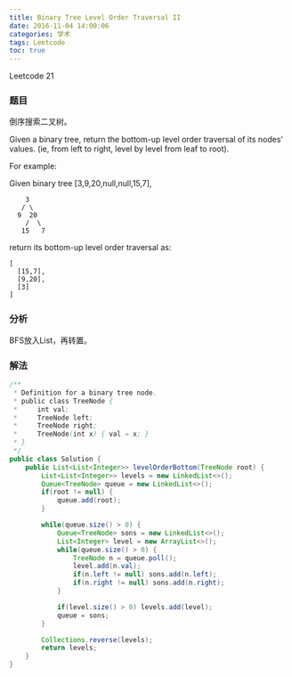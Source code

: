 ```yaml
---
title: Binary Tree Level Order Traversal II
date: 2016-11-04 14:00:06
categories: 学术
tags: Leetcode
toc: true
---
```


Leetcode 21

### 题目

倒序搜索二叉树。

Given a binary tree, return the bottom-up level order traversal of its nodes' values. (ie, from left to right, level by level from leaf to root).

For example:

Given binary tree [3,9,20,null,null,15,7],

```
    3
   / \
  9  20
    /  \
   15   7
```

return its bottom-up level order traversal as:

```
[
  [15,7],
  [9,20],
  [3]
]
```

### 分析

BFS放入List，再转置。

### 解法

```java
/**
 * Definition for a binary tree node.
 * public class TreeNode {
 *     int val;
 *     TreeNode left;
 *     TreeNode right;
 *     TreeNode(int x) { val = x; }
 * }
 */
public class Solution {
    public List<List<Integer>> levelOrderBottom(TreeNode root) {
        List<List<Integer>> levels = new LinkedList<>();
        Queue<TreeNode> queue = new LinkedList<>();
        if(root != null) {
            queue.add(root);
        }

        while(queue.size() > 0) {
            Queue<TreeNode> sons = new LinkedList<>();
            List<Integer> level = new ArrayList<>();
            while(queue.size() > 0) {
                TreeNode n = queue.poll();
                level.add(n.val);
                if(n.left != null) sons.add(n.left);
                if(n.right != null) sons.add(n.right);
            }

            if(level.size() > 0) levels.add(level);
            queue = sons;
        }

        Collections.reverse(levels);
        return levels;
    }
}
```